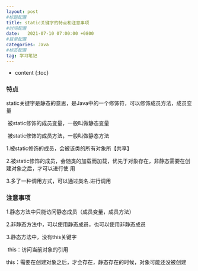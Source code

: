 ```yaml
---
layout: post
#标题配置
title: static关键字的特点和注意事项
#时间配置
date:   2021-07-10 07:00:00 +0800
#目录配置
categories: Java
#标签配置
tag: 学习笔记
---
```


* content
{:toc}



### 特点

static关键字是静态的意思，是Java中的一个修饰符，可以修饰成员方法，成员变量

​          被static修饰的成员变量，一般叫做静态变量

​		  被static修饰的成员方法，一般叫做静态方法

1.被static修饰的成员，会被该类的所有对象所【共享】

2.被static修饰的成员，会随类的加载而加载，优先于对象存在，非静态需要在创建对象之后，才可以进行使    用

3.多了一种调用方式，可以通过类名.进行调用



### 注意事项

1.静态方法中只能访问静态成员（成员变量，成员方法）

2.非静态方法中，可以使用静态成员，也可以使用非静态成员

3.静态方法中，没有this关键字

​				this：访问当前对象的引用

​				this：需要在创建对象之后，才会存在，静态存在的时候，对象可能还没被创建